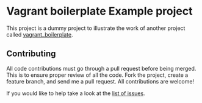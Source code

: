 Vagrant boilerplate Example project
===================================

This project is a dummy project to illustrate the work of another project called [vagrant_boilerplate](https://github.com/Tehem/vagrant_boilerplate).

Contributing
------------

All code contributions must go through a pull request before being merged. This is to ensure proper review of all the code.
Fork the project, create a feature branch, and send me a pull request. All contributions are welcome!

If you would like to help take a look at the [list of issues](http://github.com/Tehem/vagrant_boilerplate_example/issues).